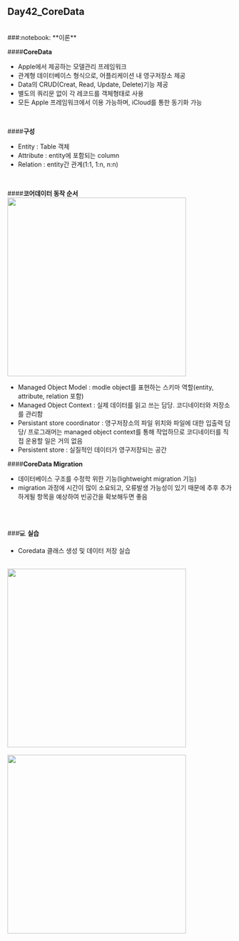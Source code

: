 Day42_CoreData
--
<br>
###:notebook: **이론**

####**CoreData**
- Apple에서 제공하는 모델관리 프레임워크
- 관계형 데이터베이스 형식으로, 어플리케이션 내 영구저장소 제공
- Data의 CRUD(Creat, Read, Update, Delete)기능 제공 
- 별도의 쿼리문 없이 각 레코드를 객체형태로 사용
- 모든 Apple 프레임워크에서 이용 가능하며, iCloud를 통한 동기화 가능
<br>

####**구성**
- Entity : Table 객체
- Attribute : entity에 포함되는 column
- Relation : entity간 관계(1:1, 1:n, n:n)
<br>

####**코어데이터 동작 순서**
<br>
<img src="https://github.com/MijeongJeon/FAST-CAMPUS_iOS-SCHOOL/blob/master/Daily Study/images/Day42_160622(CoreData)3.png?" width="400px" />
<br>
- Managed Object Model : modle object를 표현하는 스키마 역할(entity, attribute, relation 포함)
- Managed Object Context : 실제 데이터를 읽고 쓰는 담당. 코디네이터와 저장소를 관리함
- Persistant store coordinator : 영구저장소의 파일 위치와 파일에 대한 입출력 담당/ 프로그래머는 managed object context를 통해 작업하므로 코디네이터를 직접 운용할 일은 거의 없음
- Persistent store : 실질적인 데이터가 영구저장되는 공간


####**CoreData Migration**
- 데이터베이스 구조를 수정학 위한 기능(lightweight migration 기능)
- migration 과정에 시간이 많이 소요되고, 오류발생 가능성이 있기 때문에 추후 추가하게될 항목을 예상하여 빈공간을 확보해두면 좋음
<br>
<br>



###:computer: **실습**
- Coredata 클래스 생성 및 데이터 저장 실습

<br>
<img src="https://github.com/MijeongJeon/FAST-CAMPUS_iOS-SCHOOL/blob/master/Daily Study/images/Day42_160622(CoreData)1.png?" width="400px" />
<br>
<br>
<img src="https://github.com/MijeongJeon/FAST-CAMPUS_iOS-SCHOOL/blob/master/Daily Study/images/Day42_160622(CoreData)2.png?" width="400px" />
<br>
